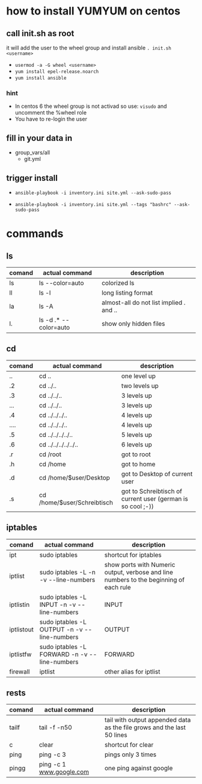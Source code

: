 # how to install YUMYUM on centos

## call init.sh as root
it will add the user to the wheel group and install ansible
`. init.sh <username>`
  - `usermod -a -G wheel <username>`
  - `yum install epel-release.noarch`
  - `yum install ansible`

### hint
  - In centos 6 the wheel group is not activad so use: `visudo` and uncomment the %wheel role
  - You have to re-login the user
## fill in your data in
  - group_vars/all
    - git.yml

## trigger install
  - <pre><code>ansible-playbook -i inventory.ini site.yml --ask-sudo-pass</code></pre>
  - <pre><code>ansible-playbook -i inventory.ini site.yml --tags "bashrc" --ask-sudo-pass</code></pre>
# commands
## ls
|comand| actual command  | description |
|---|---|---|
| ls | ls --color=auto | colorized ls |
| ll | ls -l | long listing format |
| la | ls -A | almost-all do not list implied . and .. |
| l. | ls -d .* --color=auto | show only hidden files |



## cd
|comand| actual command  | description |
|---|---|---|
| .. | cd .. | one level up |
| .2 | cd ../.. | two levels up |
| .3  | cd ../../.. | 3 levels up |
| ... | cd ../../.. | 3 levels up |
| .4   | cd ../../../.. | 4 levels up |
| .... | cd ../../../.. | 4 levels up |
| .5   | cd ../../../../.. | 5 levels up |
| .6   | cd ../../../../../.. | 6 levels up |
| .r   | cd /root | got to root |
| .h   | cd /home | got to home |
| .d   | cd /home/$user/Desktop | got to Desktop of current user |
| .s   | cd /home/$user/Schreibtisch | got to Schreibtisch of current user (german is so cool ;-)) |

## iptables
|comand| actual command  | description |
|---|---|---|
| ipt | sudo iptables | shortcut for iptables |
| iptlist | sudo iptables -L -n -v --line-numbers | show ports with Numeric output, verbose and line numbers to the beginning of each rule  |
| iptlistin | sudo iptables -L INPUT -n -v --line-numbers | INPUT |
| iptlistout | sudo iptables -L OUTPUT -n -v --line-numbers | OUTPUT |
| iptlistfw | sudo iptables -L FORWARD -n -v --line-numbers | FORWARD |
| firewall | iptlist | other alias for iptlist |

## rests
|comand| actual command  | description |
|---|---|---|
| tailf | tail -f -n50 | tail with output appended data as the file grows and the last 50 lines |
| c | clear | shortcut for clear |
| ping | ping -c 3 | pings only 3 times |
| pingg | ping -c 1 www.google.com | one ping against google |

